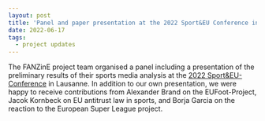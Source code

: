 ```yaml
---
layout: post
title: 'Panel and paper presentation at the 2022 Sport&EU Conference in Lausanne'
date: 2022-06-17
tags:
  - project updates
---
```

The FANZinE project team organised a panel including a presentation of the preliminary results of their sports media analysis at the [2022 Sport&EU-Conference](https://www.sportandeu.com/2022-conference) in Lausanne. 
In addition to our own presentation, we were happy to receive contributions from Alexander Brand on the EUFoot-Project, Jacok Kornbeck on EU antitrust law in sports, 
and Borja Garcia on the reaction to the European Super League project.
